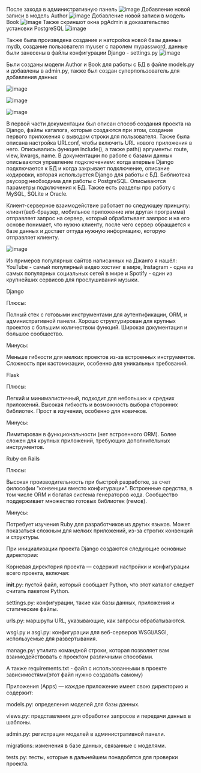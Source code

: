 После захода в административную панель
![image](https://github.com/user-attachments/assets/58e15e36-076a-41b4-8887-356fb77ee4fc)
Добавление новой записи в модель Author
![image](https://github.com/user-attachments/assets/354ac9d7-5771-40bc-b656-6a227bc0d3c6)
Добавление новой записи в модель Book
![image](https://github.com/user-attachments/assets/32504a36-5a67-443e-87c5-9d878bd05aa7)
Также скриншот окна pgAdmin в доказательство установки PostgreSQL
![image](https://github.com/user-attachments/assets/b4adfae8-449b-4258-b8c9-18c69213b35d)

Также была произведена создание и натсройка новой базы данных mydb, создание пользователя myuser с паролем mypassword, данные были занесены в файлы конфигурации Django - settings.py
![image](https://github.com/user-attachments/assets/ef06782f-6320-48d5-a826-5e4a10f7a741)

Были созданы модели Author и Book для работы с БД в файле models.py и добавлены в admin.py, также был создан суперпользователь для добавления данных

![image](https://github.com/user-attachments/assets/0b94b6b1-a891-4677-89de-d8cfdd85d9d1)

![image](https://github.com/user-attachments/assets/1aac1189-cb54-4129-a87f-71045b57e3d9)

![image](https://github.com/user-attachments/assets/fbe32052-37c0-4ef7-9f36-a63122d2c775)

В первой части документации был описан способ создания проекта на Django, файлы каталога, которые создаются при этом, создание первого приложения с выводом строки для пользователя.
Также была описана настройка URLconf, чтобы включить URL нового приложения в него.
Описывались функция include(), а также path() аргументы: route, view, kwargs, name.
В документации по работе с базами данных описываются управление подключением: когда впервые Django подключается к БД и когда закрывает подключение, описание кодировки, которая используется Django для работы с БД.
Библиотека psycopg необходима для работы с PostgreSQL. Описываются параметры подключения к БД. Также есть разделы про работу с MySQL, SQLite и Oracle.

Клиент-серверное взаимодействие работает по следующеу принципу: клиент(веб-браузер, мобильное приложение или другая программа) отправляет запрос на сервер, который обрабатывает завпрос и на его основе понимает, что нужно клиенту, после чего сервер обращается к базе данных и достает оттуда нужную информацию, которую отправляет клиенту.

![image](https://github.com/user-attachments/assets/b885b9ca-f7b8-4517-9854-e832d1c57cb7)

Из примеров популярных сайтов написанных на Джанго я нашёл: YouTube - самый популярный видео хостинг в мире, Instagram - одна из самых популярных социальных сетей в мире и Spotify - один из крупнейших сервисов для прослушивания музыки.

  Django

Плюсы:

Полный стек с готовыми инструментами для аутентификации, ORM, и административной панели.
Хорошо структурирован для крупных проектов с большим количеством функций.
Широкая документация и большое сообщество.

Минусы:

Меньше гибкости для мелких проектов из-за встроенных инструментов.
Сложность при кастомизации, особенно для уникальных требований.

  Flask

Плюсы:

Легкий и минималистичный, подходит для небольших и средних приложений.
Высокая гибкость и возможность выбора сторонних библиотек.
Прост в изучении, особенно для новичков.

Минусы:

Лимитирован в функциональности (нет встроенного ORM).
Более сложен для крупных приложений, требующих дополнительных инструментов.

  Ruby on Rails

Плюсы:

Высокая производительность при быстрой разработке, за счет философии "конвенции вместо конфигурации".
Встроенные средства, в том числе ORM и богатая система генераторов кода.
Сообщество поддерживает множество готовых библиотек (гемов).

Минусы:

Потребует изучения Ruby для разработчиков из других языков.
Может показаться сложным для мелких приложений, из-за строгих конвенций и структуры.

  При инициализации проекта Django создаются следующие основные директории:

Корневая директория проекта — содержит настройки и конфигурации всего проекта, включая:

__init__.py: пустой файл, который сообщает Python, что этот каталог следует считать пакетом Python.

settings.py: конфигурации, такие как базы данных, приложения и статические файлы.

urls.py: маршруты URL, указывающие, как запросы обрабатываются.

wsgi.py и asgi.py: конфигурации для веб-серверов WSGI/ASGI, используемые для развертывания.

manage.py: утилита командной строки, которая позволяет вам взаимодействовать с проектом различными способами.

А также requirements.txt - файл с использованными в проекте зависимостями(этот файл нужно создавать самому)

Приложения (Apps) — каждое приложение имеет свою директорию и содержит:

models.py: определения моделей для базы данных.

views.py: представления для обработки запросов и передачи данных в шаблоны.

admin.py: регистрация моделей в административной панели.

migrations: изменения в базе данных, связанные с моделями.

tests.py: тесты, которые в дальнейшем понадобятся для проверки проекта.

